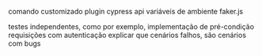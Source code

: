 
comando customizado
plugin cypress api
variáveis de ambiente
faker.js 

testes independentes, como por exemplo, implementação de pré-condição
requisições com autenticação
explicar que cenários falhos, são cenários com bugs